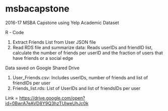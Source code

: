 # msbacapstone
2016-17 MSBA Capstone using Yelp Academic Dataset

R - Code
1) Extract Friends List from User JSON file
2) Read RDS file and summarize data: Reads userIDs and friendID list, calculate the number of friends per userID and the fraction of users that have friends or a social edge

Data saved on Google Shared Drive
1) User_Friends.csv: Includes userIDs, number of friends and list of friendIDs per user
2) Friends_list.rds: List of UserIDs and list of friendsIDs per user

Link = https://drive.google.com/open?id=0BwrA7eAVD8Y9Q3hzTUlweUhJc0k



